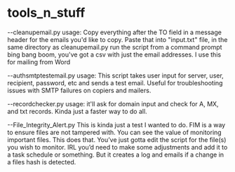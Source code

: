 # tools_n_stuff

--cleanupemail.py usage: 
Copy everything after the TO field in a message header for the emails you'd like to copy. 
Paste that into "input.txt" file, in the same directory as cleanupemail.py 
run the script from a command prompt 
bing bang boom, you've got a csv with just the email addresses. 
I use this for mailing from Word

--authsmtptestemail.py usage: 
This script takes user input for server, user, recipient, password, etc and sends a test email. Useful for troubleshooting issues with SMTP failures on copiers and mailers. 


--recordchecker.py usage: 
it'll ask for domain input and check for A, MX, and txt records. Kinda just a faster way to do all. 


--File_Integrity_Alert.py 
This is kinda just a test I wanted to do. FIM is a way to ensure files are not tampered with. You can see the value of monitoring important files. This does that. You’ve just gotta edit the script for the file(s) you wish to monitor. IRL you’d need to make some adjustments and add it to a task schedule or something. But it creates a log and emails if a change in a files hash is detected. 
